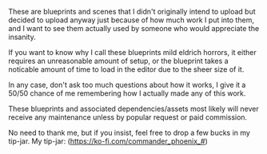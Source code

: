 These are blueprints and scenes that I didn't originally intend to upload but decided to upload anyway just because of how much work I put into them, and I want to see them actually used by someone who would appreciate the insanity.

If you want to know why I call these blueprints mild eldrich horrors, it either requires an unreasonable amount of setup, or the blueprint takes a noticable amount of time to load in the editor due to the sheer size of it.

In any case, don't ask too much questions about how it works, I give it a 50/50 chance of me remembering how I actually made any of this work.

These blueprints and associated dependencies/assets most likely will never receive any maintenance unless by popular request or paid commission.

No need to thank me, but if you insist, feel free to drop a few bucks in my tip-jar. My tip-jar: (https://ko-fi.com/commander_phoenix_#)
